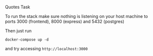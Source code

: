 Quotes Task

To run the stack make sure nothing is listening on your host machine to ports 3000 (frontend), 8000 (express) and 5432 (postgres)

Then just run
```shell
docker-compose up -d
```
and try accessing `http://localhost:3000`